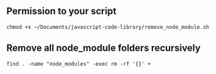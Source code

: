 ## Permission to your script
```
chmod +x ~/Documents/javascript-code-library/remove_node_module.sh
```

## Remove all node_module folders recursively

```
find . -name "node_modules" -exec rm -rf '{}' +
```
